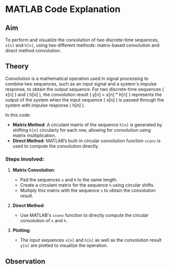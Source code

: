 # MATLAB Code Explanation

## Aim
To perform and visualize the convolution of two discrete-time sequences, `x[n]` and `h[n]`, using two different methods: matrix-based convolution and direct method convolution.

## Theory
Convolution is a mathematical operation used in signal processing to combine two sequences, such as an input signal and a system's impulse response, to obtain the output sequence. For two discrete-time sequences \( x[n] \) and \( h[n] \), the convolution result \( y[n] = x[n] * h[n] \) represents the output of the system when the input sequence \( x[n] \) is passed through the system with impulse response \( h[n] \).

In this code:
- **Matrix Method**: A circulant matrix of the sequence `h[n]` is generated by shifting `h[n]` circularly for each row, allowing for convolution using matrix multiplication.
- **Direct Method**: MATLAB’s built-in circular convolution function `cconv` is used to compute the convolution directly.

### Steps Involved:
1. **Matrix Convolution**:
   - Pad the sequences `x` and `h` to the same length.
   - Create a circulant matrix for the sequence `h` using circular shifts.
   - Multiply this matrix with the sequence `x` to obtain the convolution result.

2. **Direct Method**:
   - Use MATLAB's `cconv` function to directly compute the circular convolution of `x` and `h`.

3. **Plotting**:
   - The input sequences `x[n]` and `h[n]` as well as the convolution result `y[n]` are plotted to visualize the operation.

## Observation
<!-- Place output image here after running the MATLAB code. -->

